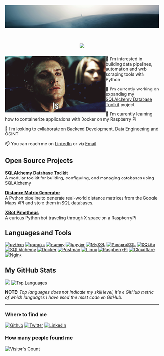 <img align="center" alt="Banner" src="res/banner.png" width="1960"/> 

<h1 align="center">
    <img src="https://readme-typing-svg.herokuapp.com/?font=Inter&size=48&center=true&vCenter=true&width=500&height=70&color=10b981&duration=6000&lines=Hi+there;I'm+Fabian!+;aka+Pymetheus+;" />
</h1>

<img align="left" alt="GIF" src="res/looking-for-me.gif" width="330"/>   

👀 I'm interested in building data pipelines, automation and web scraping tools with Python   

🔭 I'm currently working on expanding my [SQLAlchemy Database Toolkit](https://github.com/Pymetheus/sqlalchemy-dbtoolkit) project   

🌱 I’m currently learning how to containerize applications with Docker on my Raspberry Pi   

🤝 I’m looking to collaborate on Backend Development, Data Engineering and OSINT  

📫 You can reach me on [LinkedIn](https://www.linkedin.com/in/fabian-eberle-) or via [Email](mailto:github.senate902@passfwd.com)
<br>


## Open Source Projects


**[SQLAlchemy Database Toolkit](https://github.com/Pymetheus/sqlalchemy-dbtoolkit)**  
A modular toolkit for building, configuring, and managing databases using SQLAlchemy

**[Distance Matrix Generator](https://github.com/Pymetheus/distance-matrix-generator)**  
A Python pipeline to generate real-world distance matrixes from the Google Maps API and store them in SQL databases. 

**[XBot Pimetheus](https://github.com/Pymetheus/XBot_Pimetheus)**  
A curious Python bot traveling through X space on a RaspberryPi


## Languages and Tools
<p align="left">
<a href="https://www.python.org/" target="_blank" rel="noreferrer"><img src="https://cdn.jsdelivr.net/gh/devicons/devicon@latest/icons/python/python-original.svg" alt="python" width="50" height="50" /></a>
<a href="https://pandas.pydata.org/" target="_blank" rel="noreferrer"><img src="https://cdn.jsdelivr.net/gh/devicons/devicon@latest/icons/pandas/pandas-original.svg" alt="pandas" width="50" height="50" /></a>
<a href="https://numpy.org/" target="_blank" rel="noreferrer"><img src="https://cdn.jsdelivr.net/gh/devicons/devicon@latest/icons/numpy/numpy-original.svg" alt="numpy" width="50" height="50" /></a>
<a href="https://jupyter.org/" target="_blank" rel="noreferrer"><img src="https://cdn.jsdelivr.net/gh/devicons/devicon@latest/icons/jupyter/jupyter-original.svg" alt="jupyter" width="50" height="50" /></a>
<a href="https://www.mysql.com/" target="_blank" rel="noreferrer"><img src="https://cdn.jsdelivr.net/gh/devicons/devicon@latest/icons/mysql/mysql-plain-wordmark.svg" alt="MySQL" width="50" height="50" /></a>
<a href="https://www.postgresql.org/" target="_blank" rel="noreferrer"><img src="https://cdn.jsdelivr.net/gh/devicons/devicon@latest/icons/postgresql/postgresql-original.svg" alt="PostgreSQL" width="50" height="50" /></a>
<a href="https://sqlite.org/" target="_blank" rel="noreferrer"><img src="https://cdn.jsdelivr.net/gh/devicons/devicon@latest/icons/sqlite/sqlite-original.svg" alt="SQLite" width="50" height="50" /></a>
<a href="https://www.sqlalchemy.org/" target="_blank" rel="noreferrer"><img src="https://cdn.jsdelivr.net/gh/devicons/devicon@latest/icons/sqlalchemy/sqlalchemy-original.svg" alt="SQLAlchemy" width="50" height="50" /></a>
<a href="https://www.docker.com/" target="_blank" rel="noreferrer"><img src="https://cdn.jsdelivr.net/gh/devicons/devicon@latest/icons/docker/docker-original.svg" alt="Docker" width="50" height="50" /></a>
<a href="https://www.postman.com/" target="_blank" rel="noreferrer"><img src="https://cdn.jsdelivr.net/gh/devicons/devicon@latest/icons/postman/postman-original.svg" alt="Postman" width="50" height="50" /></a>
<a href="https://www.linux.org/" target="_blank" rel="noreferrer"><img src="https://cdn.jsdelivr.net/gh/devicons/devicon@latest/icons/linux/linux-original.svg" alt="Linux" width="50" height="50" width="50" height="50" alt="Linux" /></a>
<a href="https://www.raspberrypi.com/" target="_blank" rel="noreferrer"><img src="https://cdn.jsdelivr.net/gh/devicons/devicon@latest/icons/raspberrypi/raspberrypi-plain.svg" alt="RaspberryPi" width="50" height="50" /></a>
<a href="https://www.cloudflare.com" target="_blank" rel="noreferrer"><img src="https://cdn.jsdelivr.net/gh/devicons/devicon@latest/icons/cloudflare/cloudflare-original.svg" alt="Cloudflare" width="50" height="50" /></a>
<a href="https://nginx.org/" target="_blank" rel="noreferrer"><img src="https://cdn.jsdelivr.net/gh/devicons/devicon@latest/icons/nginx/nginx-original.svg" alt="Nginx" width="50" height="50" /></a>
</p>
          

## My GitHub Stats

<a href="http://www.github.com/Pymetheus"><img src="https://github-readme-streak-stats.herokuapp.com/?user=Pymetheus&stroke=ffffff&background=181824&ring=10b981&fire=10b981&currStreakNum=ffffff&currStreakLabel=10b981&sideNums=ffffff&sideLabels=ffffff&dates=ffffff&hide_border=true" /></a>
<a href="https://github.com/Pymetheus" align="left"><img src="https://github-readme-stats.vercel.app/api/top-langs/?username=Pymetheus&langs_count=10&title_color=10b981&text_color=ffffff&icon_color=0891b2&bg_color=181824&hide_border=true&locale=en&custom_title=Top%20%Languages" alt="Top Languages" /></a>

**NOTE:** *Top languages does not indicate my skill level, it's a GitHub metric of which languages I have used the most code on GitHub.*

--------------------------------------------------------------------------------------------------------------------------------------------
<h3>Where to find me</h3>
<p>
<a href="https://github.com/Pymetheus" target="_blank"><img alt="Github" src="https://img.shields.io/badge/GitHub-%2312100E.svg?&style=for-the-badge&logo=Github&logoColor=white" /></a> 
<a href="https://twitter.com/Pymetheus_" target="_blank"><img alt="Twitter" src="https://img.shields.io/badge/twitter-%231DA1F2.svg?&style=for-the-badge&logo=twitter&logoColor=white" /></a> 
<a href="https://www.linkedin.com/in/fabian-eberle-" target="_blank"><img alt="LinkedIn" src="https://img.shields.io/badge/linkedin-%230077B5.svg?&style=for-the-badge&logo=linkedin&logoColor=white" /></a>
</p>

<h3>How many people found me</h3>
<div align="left">
  <img src="https://profile-counter.glitch.me/{Pymetheus}/count.svg" alt="Visitor's Count" />
</div>
